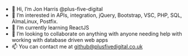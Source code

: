 - 👋 Hi, I’m Jon Harris @plus-five-digital
- 👀 I’m interested in APIs, integration, jQuery, Bootstrap, VSC, PHP, SQL, AlmaLinux, Postfix.
- 🌱 I’m currently learning ReactJS
- 💞️ I’m looking to collaborate on anything with anyone needing help with working with database driven web apps
- 📫 You can contact me at github@plusfivedigital.co.uk

<!---
plus-five-digital/plus-five-digital is a ✨ special ✨ repository because its `README.md` (this file) appears on your GitHub profile.
You can click the Preview link to take a look at your changes.
--->

